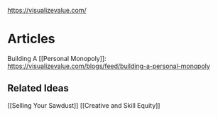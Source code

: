 https://visualizevalue.com/

# Articles

Building A [[Personal Monopoly]]: https://visualizevalue.com/blogs/feed/building-a-personal-monopoly

## Related Ideas
[[Selling Your Sawdust]]
[[Creative and Skill Equity]]